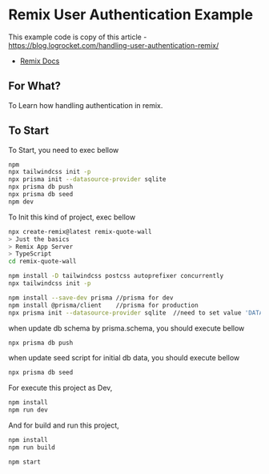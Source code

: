 # Remix User Authentication Example

This example code is copy of this article - <https://blog.logrocket.com/handling-user-authentication-remix/>

- [Remix Docs](https://remix.run/docs)

## For What?

To Learn how handling authentication in remix.

## To Start

To Start, you need to exec bellow

```sh
npm
npx tailwindcss init -p
npx prisma init --datasource-provider sqlite
npx prisma db push
npx prisma db seed
npm dev
```

To Init this kind of project, exec bellow

```sh
npx create-remix@latest remix-quote-wall
> Just the basics
> Remix App Server
> TypeScript
cd remix-quote-wall

npm install -D tailwindcss postcss autoprefixer concurrently
npx tailwindcss init -p

npm install --save-dev prisma //prisma for dev
npm install @prisma/client    //prisma for production
npx prisma init --datasource-provider sqlite  //need to set value 'DATABASE_URL="file:./dev.db"' in .env
```

when update db schema by prisma.schema, you should execute bellow

```sh
npx prisma db push
```

when update seed script for initial db data, you should execute bellow

```sh
npx prisma db seed
```

For execute this project as Dev,

```sh
npm install
npm run dev
```

And for build and run this project,

```sh
npm install
npm run build

npm start
```
